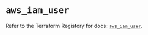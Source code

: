 # `aws_iam_user`

Refer to the Terraform Registory for docs: [`aws_iam_user`](https://registry.terraform.io/providers/hashicorp/aws/5.16.0/docs/resources/iam_user).
